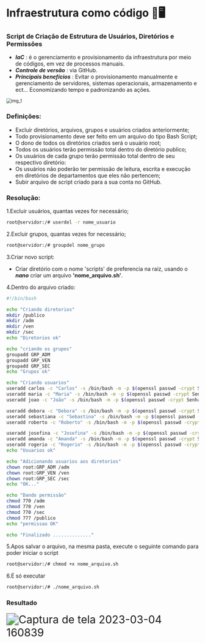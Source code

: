 # **Infraestrutura como código** :page_with_curl:🖥️

### 	 Script de Criação de Estrutura de Usuários, Diretórios e Permissões

- ***IaC*** : é o gerenciamento e provisionamento da infraestrutura por meio de códigos, em vez de processos manuais.
- ***Controle de versão*** : via GitHub.
- ***Principais benefícios*** : Evitar o provisionamento manualmente e gerenciamento de servidores, sistemas operacionais, armazenamento e ect... Economizando tempo e padronizando as ações.

<img src="C:\Users\Luiz Fernando\Desktop\img_1.png" alt="img_1" style="zoom:80%;" />

###      Definições:

- Excluir diretórios, arquivos, grupos e usuários criados anteriormente;
- Todo provisionamento deve ser feito em um arquivo do tipo Bash
  Script;
- O dono de todos os diretórios criados será o usuário root;
- Todos os usuários terão permissão total dentro do diretório publico;
- Os usuários de cada grupo terão permissão total dentro de seu
  respectivo diretório:
- Os usuários não poderão ter permissão de leitura, escrita e execução
  em diretórios de departamentos que eles não pertencem;
- Subir arquivo de script criado para a sua conta no GitHub.

### 	Resolução:

1.Excluir usuários, quantas vezes for necessário;

```bash
root@servidor:/# userdel -r nome_usuario
```

2.Excluir  grupos, quantas vezes for necessário;

```bash
root@servidor:/# groupdel nome_grupo
```

3.Criar novo script:

- Criar diretório com o nome 'scripts' de preferencia na raiz, usando o ***nano*** criar um arquivo **'nome_arquivo.sh'**.

4.Dentro do arquivo criado:

```bash
#!/bin/bash

echo "Criando diretorios"
mkdir /publico
mkdir /adm
mkdir /ven
mkdir /sec
echo "Diretorios ok"

echo "criando os grupos"
groupadd GRP_ADM
groupadd GRP_VEN
groupadd GRP_SEC
echo "Grupos ok"

echo "Criando usuarios"
useradd carlos -c "Carlos" -s /bin/bash -m -p $(openssl passwd -crypt Senha123) -G GRP_ADM
useradd maria -c "Maria" -s /bin/bash -m -p $(openssl passwd -crypt Senha123) -G GRP_ADM
useradd joao -c "João" -s /bin/bash -m -p $(openssl passwd -crypt Senha123) -G GRP_ADM

useradd debora -c "Debora" -s /bin/bash -m -p $(openssl passwd -crypt Senha123) -G GRP_VEN
useradd sebastiana -c "Sebastina" -s /bin/bash -m -p $(openssl passwd -crypt Senha123) -G GRP_VEN
useradd roberto -c "Roberto" -s /bin/bash -m -p $(openssl passwd -crypt Senha123) -G GRP_VEN

useradd josefina -c "Josefina" -s /bin/bash -m -p $(openssl passwd -crypt Senha123) -G GRP_SEC
useradd amanda -c "Amanda" -s /bin/bash -m -p $(openssl passwd -crypt Senha123) -G GRP_SEC
useradd rogerio -c "Rogerio" -s /bin/bash -m -p $(openssl passwd -crypt Senha123) -G GRP_SEC
echo "Usuarios ok"

echo "Adicionando usuarios aos diretorios"
chown root:GRP_ADM /adm
chown root:GRP_VEN /ven
chown root:GRP_SEC /sec
echo "OK..."

echo "Dando permissão"
chmod 770 /adm
chmod 770 /ven
chmod 770 /sec
chmod 777 /publico
echo "permissao OK"

echo "Finalizado .............."
```

5.Apos salvar o arquivo, na mesma pasta, execute o seguinte comando para poder iniciar o script

```bash
root@servidor:/# chmod +x nome_arquivo.sh
```

6.É só executar 

```bash
root@servidor:/# ./nome_arquivo.sh
```

### **Resultado**

<img src="C:\Users\Luiz Fernando\Desktop\Captura de tela 2023-03-04 160839.png" alt="Captura de tela 2023-03-04 160839" style="zoom: 200%;" />